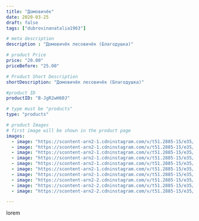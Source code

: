 ```yaml
---
title: "Домовичёк"
date: 2020-03-25
draft: false
tags: ["dubrovinanatalia1963"]

# meta description
description : "Домовичёк лесовичёк (Благодушка)"

# product Price
price: "20.00"
priceBefore: "25.00"

# Product Short Description
shortDescription: "Домовичёк лесовичёк (Благодушка)"

#product ID
productID: "B-JgR2wH60J"

# type must be "products"
type: "products"

# product Images
# first image will be shown in the product page
images:
  - image: "https://scontent-arn2-1.cdninstagram.com/v/t51.2885-15/e35/91210120_140013710889955_3223079639785450731_n.jpg?_nc_ht=scontent-arn2-1.cdninstagram.com&_nc_cat=107&_nc_ohc=Lwcn51wYw_MAX8G34wm&se=7&tp=1&oh=a7a1dcde0bc7fb32c0d4405667244f1b&oe=605D1A34&ig_cache_key=MjI3MjQ4OTQ0NzkyODc2OTk0OA%3D%3D.2"
  - image: "https://scontent-arn2-1.cdninstagram.com/v/t51.2885-15/e35/90676271_237555107635439_2977477282792919903_n.jpg?_nc_ht=scontent-arn2-1.cdninstagram.com&_nc_cat=111&_nc_ohc=s-RybXZEoqwAX8gXUKA&se=7&tp=1&oh=4c930ace91d9491e10c33a9c8d5a9a18&oe=605B9F9A&ig_cache_key=MjI3MjQ4OTQ0Nzk1Mzg2MzczNA%3D%3D.2"
  - image: "https://scontent-arn2-1.cdninstagram.com/v/t51.2885-15/e35/91048748_224526735326397_8141120505006502206_n.jpg?_nc_ht=scontent-arn2-1.cdninstagram.com&_nc_cat=109&_nc_ohc=8q58ib8eldIAX9o20Un&se=7&tp=1&oh=c703f3971f40e52ed80ce3b784c68317&oe=605A5D0C&ig_cache_key=MjI3MjQ4OTQ0Nzk3MDc3MzkzNQ%3D%3D.2"
  - image: "https://scontent-arn2-1.cdninstagram.com/v/t51.2885-15/e35/90478333_2438193403110966_4900206233475851589_n.jpg?_nc_ht=scontent-arn2-1.cdninstagram.com&_nc_cat=106&_nc_ohc=_pwaPb0rGjsAX_7Rqfe&se=7&tp=1&oh=ccf8bbd329026347982b7a678d98fcae&oe=605B5E72&ig_cache_key=MjI3MjQ4OTQ0NzkzNzIxNjgwMQ%3D%3D.2"
  - image: "https://scontent-arn2-1.cdninstagram.com/v/t51.2885-15/e35/90495166_172610410370046_2862406337039672449_n.jpg?_nc_ht=scontent-arn2-1.cdninstagram.com&_nc_cat=106&_nc_ohc=oN1sxNtG6foAX80cZl0&se=7&tp=1&oh=d663b2558ad8921a9aabb9db40a3e45a&oe=605B25EC&ig_cache_key=MjI3MjQ4OTQ0NzkyMDM5MjU1NQ%3D%3D.2"
  - image: "https://scontent-arn2-1.cdninstagram.com/v/t51.2885-15/e35/90716498_219042202506091_9098739614758029793_n.jpg?_nc_ht=scontent-arn2-1.cdninstagram.com&_nc_cat=107&_nc_ohc=BIhsibmCIg4AX_NIj8S&se=7&tp=1&oh=82b7176940dd39afa7a1a03500da9d14&oe=605D658B&ig_cache_key=MjI3MjQ4OTQ0Nzk1Mzk2Njc4Mw%3D%3D.2"
  - image: "https://scontent-arn2-1.cdninstagram.com/v/t51.2885-15/e35/90705192_219595212608901_6024850462216170919_n.jpg?_nc_ht=scontent-arn2-1.cdninstagram.com&_nc_cat=109&_nc_ohc=iNAFpqUITDwAX9lGLBL&se=7&tp=1&oh=57d404bafc801f449a8fb7890f07fbfc&oe=605A6A7E&ig_cache_key=MjI3MjQ4OTQ0Nzk0NTU1Nzk5NQ%3D%3D.2"
  - image: "https://scontent-arn2-2.cdninstagram.com/v/t51.2885-15/e35/91126165_2561392477483692_7964022415824213154_n.jpg?_nc_ht=scontent-arn2-2.cdninstagram.com&_nc_cat=100&_nc_ohc=mmELXlgyNdoAX_doWYY&se=7&tp=1&oh=04ee6bc165c76a804b17c6e930ea4b28&oe=605CD5E7&ig_cache_key=MjI3MjQ4OTQ0Nzk3MDc4NzAxMw%3D%3D.2"
  - image: "https://scontent-arn2-2.cdninstagram.com/v/t51.2885-15/e35/91046771_538663180361789_3838470321842309798_n.jpg?_nc_ht=scontent-arn2-2.cdninstagram.com&_nc_cat=105&_nc_ohc=_9wysdnw8lIAX9hR-aG&se=7&tp=1&oh=a9fc54b137d116c09106e27af749c85a&oe=605C8CFA&ig_cache_key=MjI3MjQ4OTQ0Nzk2MjQxMDgwMg%3D%3D.2"
  - image: "https://scontent-arn2-2.cdninstagram.com/v/t51.2885-15/e35/90708972_633780637466792_4089442075091635009_n.jpg?_nc_ht=scontent-arn2-2.cdninstagram.com&_nc_cat=108&_nc_ohc=pZ_y7nqxoZwAX-2uiZ9&se=7&tp=1&oh=7ab2165753488c1ef9e63340954762a2&oe=605B709F&ig_cache_key=MjI3MjQ4OTQ0Nzk0NTQyMzI0OA%3D%3D.2"

---
```

lorem
